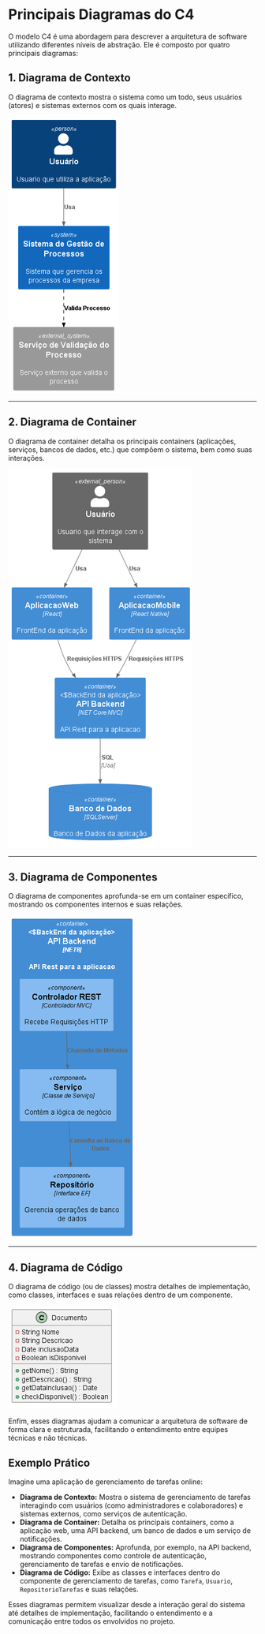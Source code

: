 # Principais Diagramas do C4

O modelo C4 é uma abordagem para descrever a arquitetura de software utilizando diferentes níveis de abstração. Ele é composto por quatro principais diagramas:

## 1. Diagrama de Contexto

O diagrama de contexto mostra o sistema como um todo, seus usuários (atores) e sistemas externos com os quais interage.

![Diagrama de Contexto](/out/Contexto/AplicacaoContext.png)

---

## 2. Diagrama de Container

O diagrama de container detalha os principais containers (aplicações, serviços, bancos de dados, etc.) que compõem o sistema, bem como suas interações.

![Diagrama de Container](/out/Container/AplicacaoContainer.png)

---

## 3. Diagrama de Componentes

O diagrama de componentes aprofunda-se em um container específico, mostrando os componentes internos e suas relações.

![Diagrama de Componente](/out/Component/AplicacaoComponent.png)

---

## 4. Diagrama de Código

O diagrama de código (ou de classes) mostra detalhes de implementação, como classes, interfaces e suas relações dentro de um componente.

![Diagrama de Código](/out/Codigo/AplicacaoCodigo.png)

Enfim, esses diagramas ajudam a comunicar a arquitetura de software de forma clara e estruturada, facilitando o entendimento entre equipes técnicas e não técnicas.

## Exemplo Prático

Imagine uma aplicação de gerenciamento de tarefas online:

- **Diagrama de Contexto:** Mostra o sistema de gerenciamento de tarefas interagindo com usuários (como administradores e colaboradores) e sistemas externos, como serviços de autenticação.
- **Diagrama de Container:** Detalha os principais containers, como a aplicação web, uma API backend, um banco de dados e um serviço de notificações.
- **Diagrama de Componentes:** Aprofunda, por exemplo, na API backend, mostrando componentes como controle de autenticação, gerenciamento de tarefas e envio de notificações.
- **Diagrama de Código:** Exibe as classes e interfaces dentro do componente de gerenciamento de tarefas, como `Tarefa`, `Usuario`, `RepositorioTarefas` e suas relações.

Esses diagramas permitem visualizar desde a interação geral do sistema até detalhes de implementação, facilitando o entendimento e a comunicação entre todos os envolvidos no projeto.
